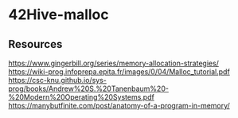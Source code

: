 # 42Hive-malloc

## Resources
https://www.gingerbill.org/series/memory-allocation-strategies/
https://wiki-prog.infoprepa.epita.fr/images/0/04/Malloc_tutorial.pdf
https://csc-knu.github.io/sys-prog/books/Andrew%20S.%20Tanenbaum%20-%20Modern%20Operating%20Systems.pdf
https://manybutfinite.com/post/anatomy-of-a-program-in-memory/
